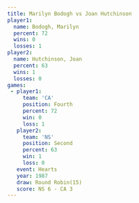 ```yaml
---
title: Marilyn Bodogh vs Joan Hutchinson
player1:                
  name: Bodogh, Marilyn 
  percent: 72           
  wins: 0               
  losses: 1             
player2:                
  name: Hutchinson, Joan
  percent: 63           
  wins: 1               
  losses: 0             
games:
 - player1:          
     team: 'CA'      
     position: Fourth
     percent: 72     
     win: 0          
     loss: 1         
   player2:          
     team: 'NS'      
     position: Second
     percent: 63     
     win: 1          
     loss: 0         
   event: Hearts        
   year: 1987           
   draw: Round Robin(15)
   score: NS 6 - CA 3   
---
```


